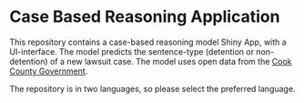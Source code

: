 # Case Based Reasoning Application
This repository contains a case-based reasoning model Shiny App, with a UI-interface. The model predicts the sentence-type (detention or non-detention) of a new lawsuit case. The model uses open data from the [Cook County Government](https://datacatalog.cookcountyil.gov/Courts/Sentencing). 

The repository is in two languages, so please select the preferred language. 